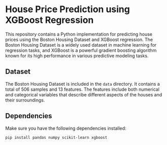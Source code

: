 # House Price Prediction using XGBoost Regression

This repository contains a Python implementation for predicting house prices using the Boston Housing Dataset and XGBoost regression. The Boston Housing Dataset is a widely used dataset in machine learning for regression tasks, and XGBoost is a powerful gradient boosting algorithm known for its high performance in various predictive modeling tasks.

## Dataset

The Boston Housing Dataset is included in the `data` directory. It contains a total of 506 samples and 13 features. The features include both numerical and categorical variables that describe different aspects of the houses and their surroundings.

## Dependencies

Make sure you have the following dependencies installed:

```bash
pip install pandas numpy scikit-learn xgboost
